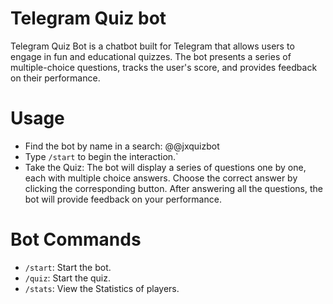 # Telegram Quiz bot

Telegram Quiz Bot is a chatbot built for Telegram that allows users to engage in fun and educational quizzes. The bot presents a series of multiple-choice questions, tracks the user's score, and provides feedback on their performance.

# Usage
* Find the bot by name in a search: @@jxquizbot
* Type `/start` to begin the interaction.`
* Take the Quiz: The bot will display a series of questions one by one, each with multiple choice answers. Choose the correct answer by clicking the corresponding button. After answering all the questions, the bot will provide feedback on your performance.

# Bot Commands
* `/start`: Start the bot.
* `/quiz`: Start the quiz.
* `/stats`: View the Statistics of players.
